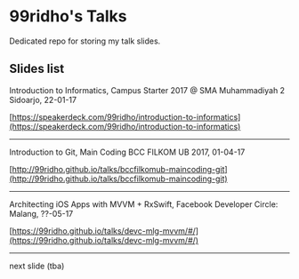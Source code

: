 # 99ridho's Talks

Dedicated repo for storing my talk slides.

## Slides list

Introduction to Informatics, Campus Starter 2017 @ SMA Muhammadiyah 2 Sidoarjo, 22-01-17

[https://speakerdeck.com/99ridho/introduction-to-informatics](https://speakerdeck.com/99ridho/introduction-to-informatics)

---

Introduction to Git, Main Coding BCC FILKOM UB 2017, 01-04-17

[http://99ridho.github.io/talks/bccfilkomub-maincoding-git](http://99ridho.github.io/talks/bccfilkomub-maincoding-git)

---

Architecting iOS Apps with MVVM + RxSwift, Facebook Developer Circle: Malang, ??-05-17

[https://99ridho.github.io/talks/devc-mlg-mvvm/#/](https://99ridho.github.io/talks/devc-mlg-mvvm/#/)

---

next slide (tba)
